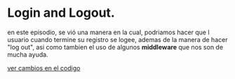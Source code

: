 
# Login and Logout.

en este episodio, se vió una manera en la cual, podriamos hacer que l usuario cuando termine su registro se logee, ademas de la manera de hacer "log out", asi como tambien el uso de algunos **middleware** que nos son de mucha ayuda.

[ver cambios en el codigo]()